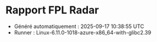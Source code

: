 # Rapport FPL Radar

- Généré automatiquement : 2025-09-17 10:38:55 UTC
- Runner : Linux-6.11.0-1018-azure-x86_64-with-glibc2.39
